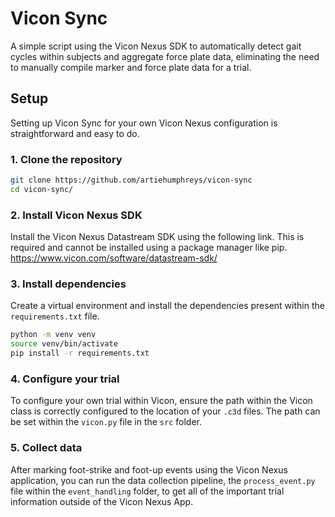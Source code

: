 # Vicon Sync
A simple script using the Vicon Nexus SDK to automatically detect gait cycles within subjects and aggregate force plate data, eliminating the need to manually compile marker and force plate data for a trial.
## Setup
Setting up Vicon Sync for your own Vicon Nexus configuration is straightforward and easy to do.
### 1. Clone the repository
```bash
git clone https://github.com/artiehumphreys/vicon-sync
cd vicon-sync/
```
### 2. Install Vicon Nexus SDK
Install the Vicon Nexus Datastream SDK using the following link. This is required and cannot be installed using a package manager like pip.
https://www.vicon.com/software/datastream-sdk/
### 3. Install dependencies
Create a virtual environment and install the dependencies present within the ```requirements.txt``` file.
```bash
python -m venv venv
source venv/bin/activate
pip install -r requirements.txt
```
### 4. Configure your trial
To configure your own trial within Vicon, ensure the path within the Vicon class is correctly configured to the location of your ```.c3d``` files. The path can be set within the ```vicon.py``` file in the ```src``` folder.
### 5. Collect data
After marking foot-strike and foot-up events using the Vicon Nexus application, you can run the data collection pipeline, the ```process_event.py``` file within the ```event_handling``` folder, to get all of the important trial information outside of the Vicon Nexus App.
